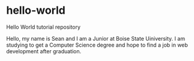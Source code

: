 # hello-world
Hello World tutorial repository

Hello, my name is Sean and I am a Junior at Boise State Uiniversity. I am studying to get a
Computer Science degree and hope to find a job in web development after graduation.
